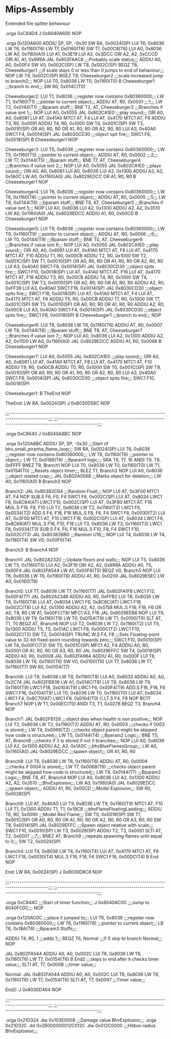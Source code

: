 # Mips-Assembly
Extended fire spitter behaviour

.orga 0xC84D4
J 0x8040A600
NOP

.orga 0x120A600
ADDIU SP, SP, -0x30
SW RA, 0x0024(SP)
LUI T6, 0x8036
LW T6, 0x1160(T6)
LW T7, 0x0160(T6)
SW T7, 0x00C8(T6)
LUI A0, 0x8036
LW A0, 0x1160(A0)
LUI A1, 0x3E19
LUI A2, 0x3DCC
ORI A2, A2, 0xCCCD
ORI A1, A1, 0x999A
JAL 0x802FAAC8			;;;Probably scale status;;;
ADDIU A0, A0, 0x00F4
SW V0, 0x002C(SP)
LW T8, 0x002C(SP)
BEQZ T8, Cheeseburger1		;;;if scale stays 0 or less than 0 jumps to end of behaviour;;;
NOP
LW T9, 0x002C(SP)
BGEZ T9, Cheeseburger2		;;;scale increased jump to branch2;;;
NOP
LUI T0, 0x8036
LW T0, 0x1160(T0)
B Cheeseburger1			;;;branch to end;;;
SW R0, 0x014C(T0)

Cheeseburger2:
LUI T1, 0x8036			;;;register now contains 0x80360000;;;
LW T1, 0x1160(T1)		;;;pointer to current object;;;
ADDIU AT, R0, 0x0001		;;;1;;;
LW T2, 0x0144(T1)		;;;Bparam stuff;;;
BNE T2, AT, Cheeseburger3	;;;Branches if value isnt 1;;;
NOP
LUI A0, 0x5055
JAL 0x802CA1E0			;;;play sound;;;
ORI A0, A0, 0x8081
LUI AT, 0x41A0
MTC1 AT, F4
LUI AT, 0x4170
MTC1 AT, F6
ADDIU T3, R0, 0x0091
ADDIU T4, R0, 0x1000
SW T4, 0x001C(SP)
SW T3, 0x0010(SP)
OR A0, R0, R0
OR A1, R0, R0
OR A2, R0, R0
LUI A3, 0x40A0
SWC1 F4, 0x0014(SP)
JAL 0x8030CD30			;;;object spit fire;;;
SWC1 F6, 0x0018(SP)
B Cheeseburger1
NOP

Cheeseburger3:
LUI T5, 0x8036			;;;register now contains 0x80360000;;;
LW T5, 0x1160(T5)		;;;pointer to current object;;;
ADDIU AT, R0, 0x0002		;;;2;;;
LW T7, 0x0144(T5)		;;;Bparam stuff;;;
BNE T7, AT, Cheeseburger4	;;;Branches if value isnt 2;;;
NOP
LUI A0, 0x5055
JAL 0x802CA1E0			;;;plays sound;;;
ORI A0, A0, 0x8081
LUI A0, 0x8036
LUI A2, 0x1300
ADDIU A2, A2, 0x1A0C
LW A0, 0x1160(A0)
JAL 0x8029EDCC
OR A1, R0, R0
B Cheeseburger1
NOP

Cheeseburger4:
LUI T6, 0x8036			;;;register now contains 0x80360000;;;
LW T6, 0x1160(T6)		;;;pointer to current object;;;
ADDIU AT, R0, 0x0005		;;;5;;;
LW T8, 0x0144(T6)		;;;bparam stuff;;;
BNE T8, AT, Cheeseburger5	;;;Branches if value isnt 5;;;
NOP
LUI A0, 0x8036
LUI A2, 0x1300
ADDIU A2, A2, 0x3510
LW A0, 0x1160(A0)
JAL 0x8029EDCC
ADDIU A1, R0, 0x00CD
B Cheeseburger1
NOP

Cheeseburger5:
LUI T9, 0x8036			;;;register now contains 0x80360000;;;
LW T9, 0x1160(T9)		;;;pointer to current object;;;
ADDIU AT, R0, 0x0006		;;;6;;;
LW T0, 0x0144(T9)		;;;Bparam stuff;;;
BNE T0, AT, Cheeseburger6	;;;Branches if value isnt 6;;;
NOP
LUI A0, 0x5055
JAL 0x802CA1E0			;;;play sound;;;
ORI A0, A0, 0x8081
LUI AT, 0x41A0
MTC1 AT, F8
LUI AT, 0x4170
MTC1 AT, F10
ADDIU T1, R0, 0x00CB
ADDIU T2, R0, 0x1000
SW T2, 0x001C(SP)
SW T1, 0x0010(SP)
OR A0, R0, R0
OR A1, R0, R0
OR A2, R0, R0
LUI A3, 0x40A0
SWC1 F8, 0x0014(SP)
JAL 0x8030CD30			;;;object spits fire;;;
SWC1 F10, 0x0018(SP)
LUI AT, 0x41A0
MTC1 AT, F16
LUI AT, 0x4170
MTC1 AT, F18
ADDIU T3, R0, 0x00CB
ADDIU T4, R0, 0x1000
SW T4, 0x001C(SP)
SW T3, 0x0010(SP)
OR A0, R0, R0
OR A1, R0, R0
ADDIU A2, R0, 0xFF38
LUI A3, 0x40A0
SWC1 F16, 0x0014(SP)
JAL 0x8030CD30			;;;object spits fire;;;
SWC1 F18, 0x0018(SP)
LUI AT, 0x41A0
MTC1 AT, F4
LUI AT, 0x4170
MTC1 AT, F6
ADDIU T5, R0, 0x00CB
ADDIU T7, R0, 0x1000
SW T7, 0x001C(SP)
SW T5, 0x0010(SP)
OR A0, R0, R0
OR A1, R0, R0
ADDIU A2, R0, 0x00C8
LUI A3, 0x40A0
SWC1 F4, 0x0014(SP)
JAL 0x8030CD30			;;;object spits fire;;;
SWC1 F6, 0x0018(SP)
B Cheeseburger1			;;;branch to end;;;
NOP

Cheeseburger6:
LUI T6, 0x8036
LW T6, 0x1160(T6)
ADDIU AT, R0, 0x0007
LW T8, 0x0144(T6)		;;;Bparam stuff;;;
BNE T8, AT, Cheeseburger7	;;;Branches if value isnt 7;;;
NOP
LUI A0, 0x8036
LUI A2, 0x1300
ADDIU A2, A2, 0x11D0
LW A0, 0x1160(A0)
JAL 0x8029EDCC
ADDIU A1, R0, 0x0068
B Cheeseburger1
NOP

Cheeseburger7:
LUI A0, 0x5055
JAL 0x802CA1E0			;;;play sound;;;
ORI A0, A0, 0x8081
LUI AT, 0x41A0
MTC1 AT, F8
LUI AT, 0x4170
MTC1 AT, F10
ADDIU T9, R0, 0x00CB
ADDIU T0, R0, 0x1000
SW T0, 0x001C(SP)
SW T9, 0x0010(SP)
OR A0, R0, R0
OR A1, R0, R0
OR A2, R0, R0
LUI A3, 0x40A0
SWC1 F8, 0x0014(SP)
JAL 0x8030CD30			;;;object spits fire;;;
SWC1 F10, 0x0018(SP)

Cheeseburger1:
B TheEnd
NOP

TheEnd:
LW RA, 0x0024(SP)
J 0x8030D58C
NOP

;;;-------------------------------------------------------------------------------------------------;;;
;;;-------------------------------------------------------------------------------------------------;;;

.orga 0xC8640
J 0x8040A8BC
NOP

.orga 0x120A8BC
ADDIU SP, SP, -0x30		;;;Start of bhv_small_piranha_flame_loop;;;
SW RA, 0x0024(SP)
LUI T6, 0x8036			;;;register now contains 0x80360000;;;
LW T6, 0x1160(T6)		;;;pointer to object;;;
LW T7, 0x0188(T6)		;;;Bparam1 logic;;;
SRA T8, T7, 16
ANDI T9, T8, 0xFFFF
BNEZ T9, Branch1
NOP
LUI T0, 0x8036
LW T0, 0x1160(T0)
LW T1, 0x0154(T0)		;;;Resets object timer;;;
BLEZ T1, Branch2
NOP
LUI A0, 0x8036			;;;object related crap;;;
JAL 0x802A0568			;;;Marks object for deletion;;;
LW A0, 0x1160(A0)
B Branch3
NOP

Branch2:
JAL 0x80383CB4			;;;Random Float;;;
NOP
LUI AT, 0x3F00
MTC1 AT, F4
NOP
SUB.S F6, F0, F4
SWC1 F6, 0x002C(SP)
LUI AT, 0x8034
LWC1 F8, 0x8C64(AT)
LWC1 F10, 0x002C(SP)
LUI AT, 0x3F80
MTC1 AT, F18
MUL.S F16, F8, F10
LUI T2, 0x8036
LW T2, 0x1160(T2)
LWC1 F6, 0x0034(T2)
ADD.S F4, F18, F16
MUL.S F8, F6, F4
SWC1 F8, 0x0030(T2)
LUI AT, 0x3F00
MTC1 AT, F10
LWC1 F18, 0x002C(SP)
LUI AT, 0x8034
LWC1 F6, 0x8C68(AT)
MUL.S F16, F10, F18
LUI T3, 0x8036
LW T3, 0x1160(T3)
LWC1 F8, 0x0034(T3)
SUB.S F4, F6, F16
MUL.S F10, F8, F4
SWC1 F10, 0x002C(T3)
JAL 0x80383BB0			;;;Random U16;;;
NOP
LUI T4, 0x8036
LW T4, 0x1160(T4)
SW V0, 0x00F0(T4)

Branch3:
B Branch4
NOP

Branch1:
JAL 0x802A2320			;;;Update floors and walls;;;
NOP
LUI T5, 0x8036
LW T5, 0x1160(T5)
LUI A2, 0x3F19
ORI A2, A2, 0x999A
ADDIU A0, T5, 0x00F4
JAL 0x802FA544
LW A1, 0x00F8(T5)
BEQZ V0, Branch5
NOP
LUI T6, 0x8036
LW T6, 0x1160(T6)
ADDIU A1, R0, 0x0200
JAL 0x8029E5EC
LW A0, 0x0160(T6)

Branch5:
LUI T7, 0x8036
LW T7, 0x1160(T7)
JAL 0x802FA1F8
LWC1 F12, 0x00F4(T7)
JAL 0x802A2348
ADDIU A0, R0, 0xFFB2
LUI T8, 0x8036
LW T8, 0x1160(T8)
LUI AT, 0x8034
LWC1 F6, 0x8C6C(AT)
LWC1 F18, 0x002C(T8)
LUI A2, 0x1300
ADDIU A2, A2, 0x5158
MUL.S F16, F18, F6
OR A0, T8, R0
LW A1, 0x00FC(T8)
MFC1 A3, F16
JAL 0x8029EEB8
NOP
LUI T9, 0x8036
LW T9, 0x1160(T9)
LW T0, 0x0154(T9)
LW T1, 0x0100(T9)
SLT AT, T1, T0
BEQZ AT, Branch6
NOP
LUI T2, 0x8036
LW T2, 0x1160(T2)
LUI T5, 0x1300
ADDIU T5, T5, 0x51AC
LWC1 F8, 0x00DC(T2)
LWC1 F10, 0x002C(T2)
SW T2, 0x0014(SP)
TRUNC.W.S F4, F8		;;;Sets Floating-point value to 32-bit fixed-point rounding towards zero;;;
SWC1 F10, 0x0010(SP)
LW T4, 0x00FC(T2)
SW T5, 0x001C(SP)
MFC1 A2, F4
ADDIU A0, R0, 0x0001
OR A1, R0, R0
OR A3, R0, R0
JAL 0x8029EFFC
SW T4, 0x0018(SP)
ADDIU A0, R0, 0x0008
JAL 0x802FA964
ADDIU A1, R0, 0x000F
LUI T6, 0x8036
LW T6, 0x1160(T6)
SW V0, 0x0100(T6)
LUI T7, 0x8036
LW T7, 0x1160(T7)
SW R0, 0x0154(T7)

Branch6:
LUI T8, 0x8036
LW T8, 0x1160(T8)
LUI A0, 0x8033
ADDIU A0, A0, 0x2C74
JAL 0x802FB938
LW A1, 0x014C(T8)
LUI T9, 0x8036
LW T9, 0x1160(T9)
LWC1 F18, 0x0104(T9)
LWC1 F6, 0x00F4(T9)
ADD.S F16, F18, F6
SWC1 F16, 0x0104(T9)
LUI T0, 0x8036
LW T0, 0x1160(T0)
LUI AT, 0x8034
LWC1 F4, 0x8C70(AT)
LWC1 F8, 0x0104(T0)
C.LT.S F4, F8
NOP
BC1T Branch7
NOP
LW T1, 0x00EC(T0)
ANDI T3, T1, 0x0278
BEQZ T3, Branch4
NOP

Branch7:
JAL 0x802FB128			;;;object dies when health is non positive;;;
NOP
LUI T2, 0x8036
LW T2, 0x1160(T2)
ADDIU AT, R0, 0x0003		;;;checks if 0003 is stored;;;
LW T4, 0x0068(T2)		;;;checks object parent might be skipped how code is structured;;;
LW T5, 0x0144(T4)		;;;Bparam2 Logic;;;
BNE T5, AT, Branch8		;;;checks if 3 is stored if not it branches;;;
NOP
LUI A0, 0x8036
LUI A2, 0x1300
ADDIU A2, A2, 0x1A0C		;;;bhvBlueFlamesGroup;;;
LW A0, 0x1160(A0)
JAL 0x8029EDCC			;;;spawn object;;;
OR A1, R0, R0

Branch8:
LUI T6, 0x8036
LW T6, 0x1160(T6)
ADDIU AT, R0, 0x0004		;;;checks if 0004 is stored;;;
LW T7, 0x0068(T6)		;;;checks object parent might be skipped how code is structured;;;
LW T8, 0x0144(T7)		;;;Bparam2 Logic;;;
BNE T8, AT, Branch4
NOP
LUI A0, 0x8036
LUI A2, 0x1300
ADDIU A2, A2, 0x3510		;;;BhvExplosion;;;
LW A0, 0x1160(A0)
JAL 0x8029EDCC			;;;spawn object;;;
ADDIU A1, R0, 0x00CD		;;;Model Explosion;;;
SW R0, 0x0028(SP)

Branch9:
LUI AT, 0x40A0
LUI T9, 0x8036
LW T9, 0x1160(T9)
MTC1 AT, F10
LUI T1, 0x1300
ADDIU T1, T1, 0x19C8		;;;bhvFlameFloatingLanding;;;
ADDIU T0, R0, 0x0090		;;;Model Red Flame;;;
SW T0, 0x0018(SP)
SW T1, 0x001C(SP)
OR A0, R0, R0
OR A1, R0, R0
OR A2, R0, R0
OR A3, R0, R0
SW T9, 0x0014(SP)
JAL 0x8029EFFC			;;;Spawn object relative with scale;;;
SWC1 F10, 0x0010(SP)
LW T3, 0x0028(SP)
ADDIU T2, T3, 0x0001
SLTI AT, T2, 0x0007		;;;7;;;
BNEZ AT, Branch9		;;;repeats spawning flames until equal to 0;;;
SW T2, 0x0028(SP)

Branch4:
LUI T4, 0x8036
LW T4, 0x1160(T4)
LUI AT, 0x4170
MTC1 AT, F6
LWC1 F18, 0x0030(T4)
MUL.S F16, F18, F6
SWC1 F16, 0x00DC(T4)
B End
NOP

End:
LW RA, 0x0024(SP)
J 0x8030D8C8
NOP

;;;-------------------------------------------------------------------------------------------------;;;
;;;-------------------------------------------------------------------------------------------------;;;

.orga 0xC844C			;;;Start of timer function;;;
J 0x8040AC0C			;;;Jump to 8040FC0C;;;
NOP

.orga 0x120AC0C			;;;place it jumped to;;;
LUI T6, 0x8036			;;;register now contains 0x80360000;;;
LW T6, 0x1160(T6)		;;;pointer to current object;;;
LB T6, 0x18A(T6)		;;;Bparam3 Stuffs;;;

ADDIU T4, R0, 1			;;;adds 1;;;
BEQZ T6, Normal			;;;if 0 skip to branch Normal;;;
NOP

JAL 0x802FA544
ADDIU A0, A0, 0x002C
LUI T6, 0x8036
LW T6, 0x1160(T6)
LW T7, 0x0154(T6)
B End2				;;;skips to end after it checks timer value;;;
SLTI AT, T7, 0x000B		;;;timer value;;;

Normal:
JAL 0x802FA544
ADDIU A0, A0, 0x002C
LUI T6, 0x8036
LW T6, 0x1160(T6)
LW T7, 0x0154(T6)
SLTI AT, T7, 0x0097		;;;Timer value;;;

End2:
J 0x8030D464
NOP

;;;-------------------------------------------------------------------------------------------------;;;
;;;-------------------------------------------------------------------------------------------------;;;

.orga 0x21D324
.dw 0x103E0008			;;;Damage value BhvExplosion;;;
.orga 0x21D32C
.dd 0x2B000000012C012C
.dw 0x012C0000			;;;Hitbox radius BhvExplosion;;;
